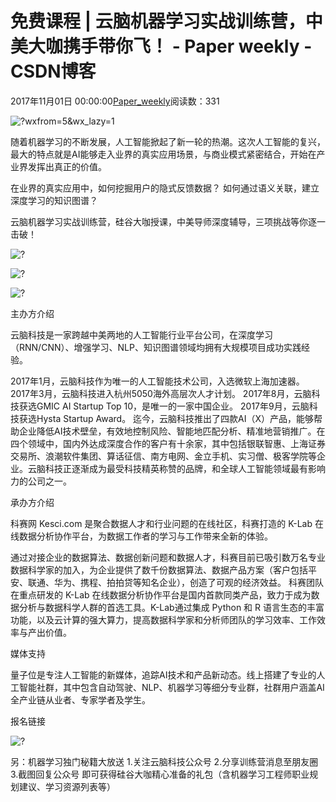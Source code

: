 
# 免费课程 | 云脑机器学习实战训练营，中美大咖携手带你飞！ - Paper weekly - CSDN博客


2017年11月01日 00:00:00[Paper_weekly](https://me.csdn.net/c9Yv2cf9I06K2A9E)阅读数：331


![?wxfrom=5&wx_lazy=1](https://ss.csdn.net/p?http://mmbiz.qpic.cn/mmbiz_png/oppRknZzPcu5Vp3wbiaZ1ctRBJibfazUrA9Wt71AhicL0RKldbrAaC8QEvwSJNgUkMl1Jvb4gic52sB3y0Txib8ImBA/?wxfrom=5&wx_lazy=1)

随着机器学习的不断发展，人工智能掀起了新一轮的热潮。这次人工智能的复兴，最大的特点就是AI能够走入业界的真实应用场景，与商业模式紧密结合，开始在产业界发挥出真正的价值。

在业界的真实应用中，如何挖掘用户的隐式反馈数据？
如何通过语义关联，建立深度学习的知识图谱？

云脑机器学习实战训练营，硅谷大咖授课，中美导师深度辅导，三项挑战等你逐一击破！

![?](https://ss.csdn.net/p?https://mmbiz.qpic.cn/mmbiz_jpg/oppRknZzPcu5Vp3wbiaZ1ctRBJibfazUrAU6WWF2yv7IV1xdOTkjaGa0GFELpfqkC516jaLvGiciahLTicsv73fia76g/?)

![?](https://ss.csdn.net/p?https://mmbiz.qpic.cn/mmbiz_png/VBcD02jFhgliatQT7YoMkCXr9toQ0wTcNicV11JRvNnK5PNibic3ePyfRxfDIkzxHQUJ58K5wYd7FCibSb281hFqlxQ/?)

![?](https://ss.csdn.net/p?https://mmbiz.qpic.cn/mmbiz_png/oppRknZzPcvc23eia10lu8j0xAiau9DqhVXl5MC8E9S92u8kDpQjrMicdgataCbOiautHyL2icEJkib20B9N5V7tAOLQ/?)


主办方介绍

云脑科技是一家跨越中美两地的人工智能行业平台公司，在深度学习（RNN/CNN）、增强学习、NLP、知识图谱领域均拥有大规模项目成功实践经验。

2017年1月，云脑科技作为唯一的人工智能技术公司，入选微软上海加速器。
2017年3月，云脑科技进入杭州5050海外高层次人才计划。
2017年8月，云脑科技获选GMIC AI Startup Top 10，是唯一的一家中国企业。
2017年9月，云脑科技获选Hysta Startup Award。
迄今，云脑科技推出了四款AI（X）产品，能够帮助企业降低AI技术壁垒，有效地控制风险、智能地匹配分析、精准地营销推广。在四个领域中，国内外达成深度合作的客户有十余家，其中包括银联智惠、上海证券交易所、浪潮软件集团、算话征信、南方电网、金立手机、实习僧、极客学院等企业。云脑科技正逐渐成为最受科技精英称赞的品牌，和全球人工智能领域最有影响力的公司之一。

承办方介绍

科赛网 Kesci.com 是聚合数据人才和行业问题的在线社区，科赛打造的 K-Lab 在线数据分析协作平台，为数据工作者的学习与工作带来全新的体验。

通过对接企业的数据算法、数据创新问题和数据人才，科赛目前已吸引数万名专业数据科学家的加入，为企业提供了数千份数据算法、数据产品方案（客户包括平安、联通、华为、携程、拍拍贷等知名企业），创造了可观的经济效益。
科赛团队在重点研发的 K-Lab 在线数据分析协作平台是国内首款同类产品，致力于成为数据分析与数据科学人群的首选工具。K-Lab通过集成 Python 和 R 语言生态的丰富功能，以及云计算的强大算力，提高数据科学家和分析师团队的学习效率、工作效率与产出价值。


媒体支持

量子位是专注人工智能的新媒体，追踪AI技术和产品新动态。线上搭建了专业的人工智能社群，其中包含自动驾驶、NLP、机器学习等细分专业群，社群用户涵盖AI全产业链从业者、专家学者及学生。


报名链接


![?](https://ss.csdn.net/p?https://mmbiz.qpic.cn/mmbiz_png/oppRknZzPcvc23eia10lu8j0xAiau9DqhVdMDVrvfb2DDI6xMicebKEeIlyqiaqwbkNRGIr7B0jxWMcwLI3JTVGTMw/?)


另：机器学习独门秘籍大放送
1.关注云脑科技公众号
2.分享训练营消息至朋友圈
3.截图回复公众号
即可获得硅谷大咖精心准备的礼包（含机器学习工程师职业规划建议、学习资源列表等）




